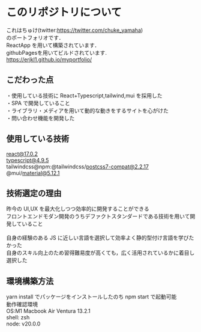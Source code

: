 # このリポジトリについて

これはちゅけ(twitter:https://twitter.com/chuke_yamaha)<br>
のポートフォリオです．<br>
ReactApp を用いて構築されています．<br>
githubPagesを用いてビルドされています.<br>
https://erjkl1.github.io/myportfolio/

## こだわった点

・使用している技術に React+Typescript,tailwind,mui を採用した<br>
・SPA で開発していること<br>
・ライブラリ・メディアを用いて動的な動きをするサイトを心がけた<br>
・問い合わせ機能を開発した

## 使用している技術

react@17.0.2<br>
typescript@4.9.5<br>
tailwindcss@npm:@tailwindcss/postcss7-compat@2.2.17<br>
@mui/material@5.12.1

## 技術選定の理由

昨今の UI,UX を最大化しつつ効率的に開発することができる<br>
フロントエンドモダン開発のうちデファクトスタンダードである技術を用いて開発していること<br>
<br>
自身の経験のある JS に近しい言語を選択して効率よく静的型付け言語を学びたかった<br>
自身のスキル向上のため習得難易度が高くても，広く活用されているかに着目し選択した

## 環境構築方法

yarn install でパッケージをインストールしたのち npm start で起動可能<br>
動作確認環境<br>
OS:M1 Macbook Air Ventura 13.2.1<br>
shell: zsh<br>
node: v20.0.0
